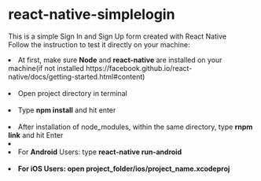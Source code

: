 # react-native-simplelogin
This is a simple Sign In and Sign Up form created with React Native <br />
Follow the instruction to test it directly on your machine: <br />
<li>At first, make sure <b>Node</b> and <b>react-native</b> are installed on your machine(if not installed https://facebook.github.io/react-native/docs/getting-started.html#content)</li> <br />
<li>Open project directory in terminal </li> <br />
<li>Type <b>npm install</b> and hit enter </li> <br />
<li>After installation of node_modules, within the same directory, type <b>rnpm link</b> and hit Enter<li> <br />
<li>For <b>Android</b> Users: type <b>react-native run-android </li> <br />
<li>For <b>iOS</b> Users: open project_folder/ios/project_name.xcodeproj </li> 
